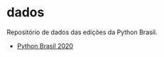 # dados
Repositório de dados das edições da Python Brasil.

- [Python Brasil 2020](/dados/python-brasil-2020/README.md)

